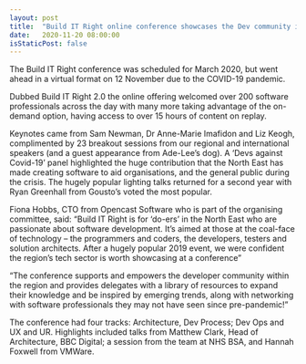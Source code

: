 ```yaml
---
layout: post
title:  "Build IT Right online conference showcases the Dev community in the North East"
date:   2020-11-20 08:00:00
isStaticPost: false
---
```

The Build IT Right conference was scheduled for March 2020, but went ahead in a virtual format on 12 November due to the COVID-19 pandemic. 

Dubbed Build IT Right 2.0 the online offering welcomed over 200 software professionals across the day with many more taking advantage of the on-demand option, having access to over 15 hours of content on replay.

Keynotes came from Sam Newman, Dr Anne-Marie Imafidon and Liz Keogh, complimented by 23 breakout sessions from our regional and international speakers (and a guest appearance from Ade-Lee’s dog). A ‘Devs against Covid-19’ panel highlighted the huge contribution that the North East has made creating software to aid organisations, and the general public during the crisis. The hugely popular lighting talks returned for a second year with Ryan Greenhall from Gousto’s voted the most popular. 

Fiona Hobbs, CTO from Opencast Software who is part of the organising committee, said: “Build IT Right is for ‘do-ers’ in the North East who are passionate about software development. It’s aimed at those at the coal-face of technology – the programmers and coders, the developers, testers and solution architects. After a hugely popular 2019 event, we were confident the region’s tech sector is worth showcasing at a conference”

“The conference supports and empowers the developer community within the region and provides delegates with a library of resources to expand their knowledge and be inspired by emerging trends, along with networking with software professionals they may not have seen since pre-pandemic!”

The conference had four tracks: Architecture, Dev Process; Dev Ops and UX and UR. Highlights included talks from Matthew Clark, Head of Architecture, BBC Digital; a session from the team at NHS BSA, and Hannah Foxwell from VMWare.

